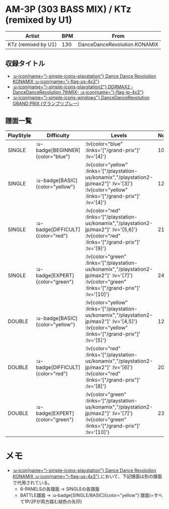 # AM-3P (303 BASS MIX) / KTz (remixed by U1)

|Artist|BPM|From|
|------|---|----|
|KTz (remixed by U1)|130|DanceDanceRevolution KONAMIX|

## 収録タイトル

- [ :u-icon{name="i-simple-icons-playstation"} Dance Dance Revolution KONAMIX :u-icon{name="i-flag-us-4x3"} ](/playstation-us/konamix)
- [ :u-icon{name="i-simple-icons-playstation2"} DDRMAX2 -DanceDanceRevolution 7thMIX- :u-icon{name="i-flag-jp-4x3"} ](/playstation2-jp/max2)
- [ :u-icon{name="i-simple-icons-windows"} DanceDanceRevolution GRAND PRIX (グランプリプレー)](/grand-prix)

## 譜面一覧

|PlayStyle|Difficulty|Levels|Notes|Movie|
|---------|----------|------|-----|-----|
|SINGLE| :u-badge[BEGINNER]{color="blue"} | :lv{color="blue" :links='["/grand-prix"]' :lv='[4]'} |101/0||
|SINGLE| :u-badge[BASIC]{color="yellow"} | :lv{color="yellow" :links='["/playstation-us/konamix","/playstation2-jp/max2"]' :lv='[3]'}  :lv{color="yellow" :links='["/grand-prix"]' :lv='[4]'} |128/0||
|SINGLE| :u-badge[DIFFICULT]{color="red"} | :lv{color="red" :links='["/playstation-us/konamix","/playstation2-jp/max2"]' :lv='[5,6]'}  :lv{color="red" :links='["/grand-prix"]' :lv='[9]'} |217/0||
|SINGLE| :u-badge[EXPERT]{color="green"} | :lv{color="green" :links='["/playstation-us/konamix","/playstation2-jp/max2"]' :lv='[7]'}  :lv{color="green" :links='["/grand-prix"]' :lv='[10]'} |242/0||
|DOUBLE| :u-badge[BASIC]{color="yellow"} | :lv{color="yellow" :links='["/playstation-us/konamix","/playstation2-jp/max2"]' :lv='[4,5]'}  :lv{color="yellow" :links='["/grand-prix"]' :lv='[5]'} |123/0||
|DOUBLE| :u-badge[DIFFICULT]{color="red"} | :lv{color="red" :links='["/playstation-us/konamix","/playstation2-jp/max2"]' :lv='[6]'}  :lv{color="red" :links='["/grand-prix"]' :lv='[8]'} |204/0||
|DOUBLE| :u-badge[EXPERT]{color="green"} | :lv{color="green" :links='["/playstation-us/konamix","/playstation2-jp/max2"]' :lv='[7]'}  :lv{color="green" :links='["/grand-prix"]' :lv='[10]'} |233/0||

# メモ

- [ :u-icon{name="i-simple-icons-playstation"} Dance Dance Revolution KONAMIX :u-icon{name="i-flag-us-4x3"} ](/playstation-us/konamix)において、下記譜面は別の譜面で代用されている。
  - 6-PANELSの各譜面 → SINGLEの各譜面
  - BATTLE譜面 → :u-badge[SINGLE/BASIC]{color="yellow"} 譜面(=すべて1P/2Pが両方踏む緑色の矢印)
